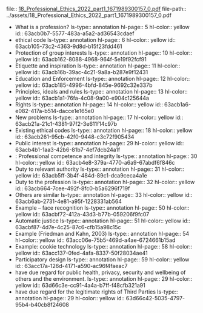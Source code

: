 file:: [18_Professional_Ethics_2022_part1_1671989300157_0.pdf](../assets/18_Professional_Ethics_2022_part1_1671989300157_0.pdf)
file-path:: ../assets/18_Professional_Ethics_2022_part1_1671989300157_0.pdf

- What is a profession?
  ls-type:: annotation
  hl-page:: 5
  hl-color:: yellow
  id:: 63acb0b7-5577-483a-a5a2-ad36543cdaef
- ethical code
  ls-type:: annotation
  hl-page:: 6
  hl-color:: yellow
  id:: 63acb105-73c2-4363-9d8d-b15f23fdd461
- Protection of group interests
  ls-type:: annotation
  hl-page:: 10
  hl-color:: yellow
  id:: 63acb162-8088-4968-964f-5e19f92fcf91
- Etiquette and inspiration
  ls-type:: annotation
  hl-page:: 11
  hl-color:: yellow
  id:: 63acb16b-39ac-4c21-9a8a-b287e9f12431
- Education and Enforcement
  ls-type:: annotation
  hl-page:: 12
  hl-color:: yellow
  id:: 63acb185-4996-4bfd-845e-9692c32e337b
- Principles, ideals and rules
  ls-type:: annotation
  hl-page:: 13
  hl-color:: yellow
  id:: 63acb1a1-76fa-4c08-9a00-e904c125644a
- Rights
  ls-type:: annotation
  hl-page:: 14
  hl-color:: yellow
  id:: 63acb1a6-e082-417a-b514-dacce1e165e0
- New problems
  ls-type:: annotation
  hl-page:: 17
  hl-color:: yellow
  id:: 63acb21a-21c1-4381-97f2-3e611f14c97b
- Existing ethical codes
  ls-type:: annotation
  hl-page:: 18
  hl-color:: yellow
  id:: 63acb261-95cb-42f0-9448-c3c72f905434
- Public interest
  ls-type:: annotation
  hl-page:: 29
  hl-color:: yellow
  id:: 63acb4b1-1aa3-42b6-81b7-4ef7dcb24a1f
- : Professional competence and integrity
  ls-type:: annotation
  hl-page:: 30
  hl-color:: yellow
  id:: 63acb4e8-379a-4770-a6a9-67abdf6f846c
- Duty to relevant authority
  ls-type:: annotation
  hl-page:: 31
  hl-color:: yellow
  id:: 63acb5ff-3b4f-484d-89c1-dca9ceca4a1e
- Duty to the profession
  ls-type:: annotation
  hl-page:: 32
  hl-color:: yellow
  id:: 63acb664-7cee-492f-8fc0-b5a6296f719f
- Others are similar
  ls-type:: annotation
  hl-page:: 33
  hl-color:: yellow
  id:: 63acb6ab-2731-4e81-a95f-1228331ab564
- Example – face recognition
  ls-type:: annotation
  hl-page:: 50
  hl-color:: yellow
  id:: 63acbf72-412a-43d3-b77b-059206f9fc07
- Automatic justice
  ls-type:: annotation
  hl-page:: 51
  hl-color:: yellow
  id:: 63acbf87-4d7e-4c25-87c6-cfb15a98c15c
- Example (Friedman and Kahn, 2003)
  ls-type:: annotation
  hl-page:: 54
  hl-color:: yellow
  id:: 63acc06e-75b5-469d-a4ae-6724661b15ad
- Example: cookie technology
  ls-type:: annotation
  hl-page:: 58
  hl-color:: yellow
  id:: 63acc137-0fed-4afa-8337-50f28034ae41
- Participatory design
  ls-type:: annotation
  hl-page:: 59
  hl-color:: yellow
  id:: 63acc17a-126d-4171-a590-ac96f4faeac7
- have due regard for public health, privacy, security and wellbeing of others and the environment.
  ls-type:: annotation
  hl-page:: 29
  hl-color:: yellow
  id:: 63d66c3e-cc91-4a4a-b7ff-f48cfb321a91
- have due regard for the legitimate rights of Third Parties
  ls-type:: annotation
  hl-page:: 29
  hl-color:: yellow
  id:: 63d66c42-5035-4797-95b4-b40cb8f24608